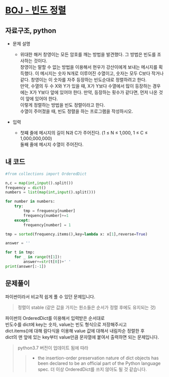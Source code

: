 [BOJ - 빈도 정렬](https://www.acmicpc.net/problem/2910)
===

자료구조, python
---

* 문제 설명
  - 위대한 해커 창영이는 모든 암호를 깨는 방법을 발견했다. 그 방법은 빈도를 조사하는 것이다.  
  창영이는 말할 수 없는 방법을 이용해서 현우가 강산이에게 보내는 메시지를 획득했다. 이 메시지는 숫자 N개로 이루어진 수열이고, 숫자는 모두 C보다 작거나 같다. 창영이는 이 숫자를 자주 등장하는 빈도순대로 정렬하려고 한다.  
  만약, 수열의 두 수 X와 Y가 있을 때, X가 Y보다 수열에서 많이 등장하는 경우에는 X가 Y보다 앞에 있어야 한다. 만약, 등장하는 횟수가 같다면, 먼저 나온 것이 앞에 있어야 한다.  
  이렇게 정렬하는 방법을 빈도 정렬이라고 한다.  
  수열이 주어졌을 때, 빈도 정렬을 하는 프로그램을 작성하시오.

   

* 입력  
  - 첫쨰 줄에 메시지의 길이 N과 C가 주어진다. (1 ≤ N ≤ 1,000, 1 ≤ C ≤ 1,000,000,000)  
  둘째 줄에 메시지 수열이 주어진다.

  
  
## 내 코드  

```python
#from collections import OrderedDict

n,c = map(int,input().split())
frequency = dict()
numbers = list(map(int,input().split()))

for number in numbers:
    try:
        tmp = frequency[number]
        frequency[number]+=1
    except:
        frequency[number] = 1

tmp = sorted(frequency.items(),key=lambda x: x[1],reverse=True)

answer = ''

for t in tmp:
    for _ in range(t[1]):
        answer+=str(t[0])+' '
print(answer[:-1])
 ```  

 
## 문제풀이  
 
파이썬이라서 비교적 쉽게 풀 수 있던 문제입니다.  
> 정렬이 stable (같은 값을 가지는 원소들은 순서가 정렬 후에도 유지되는 것)  

파이썬의 OrderedDict를 이용해서 입력받은 순서대로  
빈도수를 dict에 key는 숫자, value는 빈도 형식으로 저장해주시고  
dict.items()에 대해 람다식을 이용해 value 값에 대해서 내림차순 정렬한 후  
dict의 맨 앞에 있는 key부터 value만큼 문자열에 붙여서 출력하면 되는 문제입니다.
  
> python3.7 버전이 업데이트 됨에 따라
> > * the insertion-order preservation nature of dict objects has been declared to be an official part of the Python language spec.
> > 더 이상 OrderedDict를 쓰지 않아도 될 것 같습니다.
